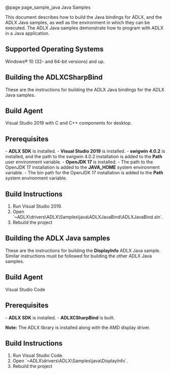@page page_sample_java Java Samples

<!--
# Copyright (c) 2021 - 2024 Advanced Micro Devices, Inc. All rights reserved.
#
#-------------------------------------------------------------------------------------------------
-->
This document describes how to build the Java bindings for ADLX, and the ADLX Java samples, as well as the environment in which they can be executed. The ADLX Java samples demonstrate how to program with ADLX in a Java application.

<h2>Supported Operating Systems</h2>
Windows® 10 (32- and 64-bit versions) and up.

<h2>Building the ADLXCSharpBind</h2>
These are the instructions for building the ADLX Java bindings for the ADLX Java samples.

<h2>Build Agent</h2>
Visual Studio 2019 with C and C++ components for desktop.

<h2>Prerequisites</h2>
- <b>ADLX SDK</b> is installed.
- <b>Visual Studio 2019</b> is installed.
- <b>swigwin 4.0.2</b> is installed, and the path to the swigwin 4.0.2 installation is added to the <b>Path</b> user environment variable.
- <b>OpenJDK 17</b> is installed.
- The path to the OpenJDK 17 installation is added to the <b>JAVA_HOME</b> system environment variable.
- The bin path for the OpenJDK 17 installation is added to the <b>Path</b> system environment variable.

<h2>Build Instructions</h2>
<ol>
    <li> Run Visual Studio 2019.</li>
    <li> Open `~ADLX\drivers\ADLX\Samples\java\ADLXJavaBind\ADLXJavaBind.sln`.</li>
    <li> Rebuild the project</li>
</ol>

<h2>Building the ADLX Java samples</h2>
These are the instructions for building the <b>DisplayInfo</b> ADLX Java sample. 
Similar instructions must be followed for building the other ADLX Java samples.

<h2>Build Agent</h2>
Visual Studio Code

<h2>Prerequisites</h2>
- <b>ADLX SDK</b> is installed.
- <b>ADLXCSharpBind</b> is built.

<b>Note:</b> The ADLX library is installed along with the AMD display driver.

<h2>Build Instructions</h2>
<ol>
    <li> Run Visual Studio Code.</li>
    <li> Open `~ADLX\drivers\ADLX\Samples\java\DisplayInfo`.</li>
    <li> Rebuild the project</li>
</ol>
